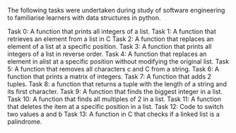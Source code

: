 The following tasks were undertaken during study of software engineering to familiarise learners with data structures in python.

Task 0: A function that prints all integers of a list.
Task 1: A function that retrieves an element from a list in C
Task 2: A function that replaces an element of a list at a specific position.
Task 3: A function that prints all integers of a list in reverse order.
Task 4: A function that replaces an element in alist at a specific position without modifying the original list.
Task 5: A function that removes all characters c and C from a string.
Task 6: A function that prints a matrix of integers.
Task 7: A function that adds 2 tuples.
Task 8: a function that returns a tuple with the length of a string and its first character.
Task 9: A function that finds the biggest integer in a list.
Task 10: A function that finds all multiples of 2 in a list.
Task 11: A function that deletes the item at a specific position in a list.
Task 12: Code to switch two values a and b
Task 13: A function in C that checks if a linked list is a palindrome.
